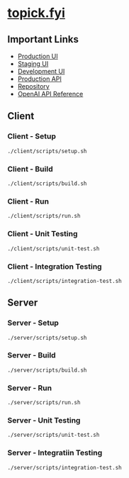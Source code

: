 # [topick.fyi](https://topick.fyi)

## Important Links

- [Production UI](https://topick.fyi)
- [Staging UI](https://stg.topick.fyi)
- [Development UI](https://dev.topick.fyi)
- [Production API](https://services.topick.fyi)
- [Repository](https://github.com/ExoKomodo/topick)
- [OpenAI API Reference](https://platform.openai.com/docs/api-reference)

## Client

### Client - Setup

```shell
./client/scripts/setup.sh
```

### Client - Build

```shell
./client/scripts/build.sh
```

### Client - Run

```shell
./client/scripts/run.sh
```

### Client - Unit Testing

```shell
./client/scripts/unit-test.sh
```

### Client - Integration Testing

```shell
./client/scripts/integration-test.sh
```

## Server

### Server - Setup

```shell
./server/scripts/setup.sh
```

### Server - Build

```shell
./server/scripts/build.sh
```

### Server - Run

```shell
./server/scripts/run.sh
```

### Server - Unit Testing

```shell
./server/scripts/unit-test.sh
```

### Server - Integratiin Testing

```shell
./server/scripts/integration-test.sh
```

